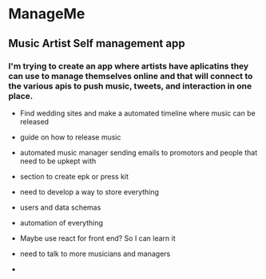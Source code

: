 # ManageMe
## Music Artist Self management app

### I'm trying to create an app where artists have aplicatins they can use to manage themselves online and that will connect to the various apis to push music, tweets, and interaction in one place.

- Find wedding sites and make a automated timeline where music can be released

- guide on how to release music

- automated music manager sending emails to promotors and people that need to be upkept with

- section to create epk or press kit

- need to develop a way to store everything

- users and data schemas
- automation of everything
- Maybe use react for front end? So I can learn it

- need to talk to more musicians and managers
- 